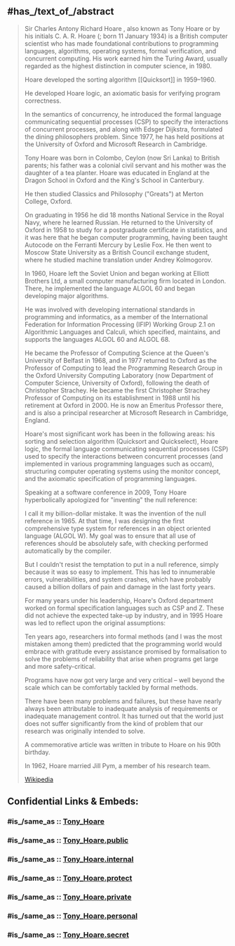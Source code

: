 
## #has_/text_of_/abstract 

> Sir Charles Antony Richard Hoare , also known as Tony Hoare or by his initials C. A. R. Hoare 
> (; born 11 January 1934) is a British computer scientist 
> who has made foundational contributions to programming languages, algorithms, 
> operating systems, formal verification, and concurrent computing. 
> His work earned him the Turing Award, 
> usually regarded as the highest distinction in computer science, in 1980.
>
> Hoare developed the sorting algorithm [[Quicksort]] in 1959–1960. 
> 
> He developed Hoare logic, an axiomatic basis for verifying program correctness. 
> 
> In the semantics of concurrency, he introduced the formal language 
> communicating sequential processes (CSP) to specify the interactions of concurrent processes, 
> and along with Edsger Dijkstra, formulated the dining philosophers problem. 
> Since 1977, he has held positions at the University of Oxford 
> and Microsoft Research in Cambridge.
>
> Tony Hoare was born in Colombo, Ceylon (now Sri Lanka) to British parents; 
> his father was a colonial civil servant and his mother was the daughter of a tea planter. 
> Hoare was educated in England at the Dragon School in Oxford 
> and the King's School in Canterbury. 
> 
> He then studied Classics and Philosophy ("Greats") at Merton College, Oxford. 
> 
> On graduating in 1956 he did 18 months National Service in the Royal Navy, 
> where he learned Russian. 
> He returned to the University of Oxford in 1958 
> to study for a postgraduate certificate in statistics, 
> and it was here that he began computer programming, 
> having been taught Autocode on the Ferranti Mercury by Leslie Fox. 
> He then went to Moscow State University as a British Council exchange student, 
> where he studied machine translation under Andrey Kolmogorov.
>
> In 1960, Hoare left the Soviet Union and began working at Elliott Brothers Ltd, 
> a small computer manufacturing firm located in London. 
> There, he implemented the language ALGOL 60 and began developing major algorithms.
>
> He was involved with developing international standards in programming and informatics, 
> as a member of the International Federation for Information Processing (IFIP) 
> Working Group 2.1 on Algorithmic Languages and Calculi, 
> which specified, maintains, and supports the languages ALGOL 60 and ALGOL 68.
>
> He became the Professor of Computing Science at the Queen's University of Belfast in 1968, 
> and in 1977 returned to Oxford as the Professor of Computing 
> to lead the Programming Research Group in the Oxford University Computing Laboratory 
> (now Department of Computer Science, University of Oxford), 
> following the death of Christopher Strachey. 
> He became the first Christopher Strachey Professor of Computing on its establishment in 1988 
> until his retirement at Oxford in 2000. 
> He is now an Emeritus Professor there, 
> and is also a principal researcher at Microsoft Research in Cambridge, England.
>
> Hoare's most significant work has been in the following areas: 
> his sorting and selection algorithm (Quicksort and Quickselect), 
> Hoare logic, 
> the formal language communicating sequential processes (CSP) 
> used to specify the interactions between concurrent processes 
> (and implemented in various programming languages such as occam), 
> structuring computer operating systems using the monitor concept, 
> and the axiomatic specification of programming languages.
>
> Speaking at a software conference in 2009, 
> Tony Hoare hyperbolically apologized for "inventing" the null reference:
>
> I call it my billion-dollar mistake. It was the invention of the null reference in 1965. 
> At that time, I was designing the first comprehensive type system 
> for references in an object oriented language (ALGOL W). 
> My goal was to ensure that all use of references should be absolutely safe, 
> with checking performed automatically by the compiler. 
> 
> But I couldn't resist the temptation to put in a null reference, 
> simply because it was so easy to implement. 
> This has led to innumerable errors, vulnerabilities, and system crashes, 
> which have probably caused a billion dollars of pain and damage in the last forty years.
>
> For many years under his leadership, 
> Hoare's Oxford department worked on formal specification languages such as CSP and Z. 
> These did not achieve the expected take-up by industry, 
> and in 1995 Hoare was led to reflect upon the original assumptions:
>
> Ten years ago, researchers into formal methods (and I was the most mistaken among them) 
> predicted that the programming world would embrace with gratitude 
> every assistance promised by formalisation to solve the problems of reliability 
> that arise when programs get large and more safety-critical. 
> 
> Programs have now got very large and very critical – 
> well beyond the scale which can be comfortably tackled by formal methods. 
> 
> There have been many problems and failures, 
> but these have nearly always been attributable to inadequate analysis of requirements 
> or inadequate management control. 
> It has turned out that the world just does not suffer significantly from the kind of problem 
> that our research was originally intended to solve.
>
> A commemorative article was written in tribute to Hoare on his 90th birthday.
>
> In 1962, Hoare married Jill Pym, a member of his research team.
> 
> [Wikipedia](https://en.wikipedia.org/wiki/Tony%20Hoare)


## Confidential Links & Embeds: 

### #is_/same_as :: [Tony_Hoare](Tony_Hoare.md) 

### #is_/same_as :: [Tony_Hoare.public](/_public/bio/People/Mathematician/Tony_Hoare.public.md) 

### #is_/same_as :: [Tony_Hoare.internal](/_internal/bio/People/Mathematician/Tony_Hoare.internal.md) 

### #is_/same_as :: [Tony_Hoare.protect](/_protect/bio/People/Mathematician/Tony_Hoare.protect.md) 

### #is_/same_as :: [Tony_Hoare.private](/_private/bio/People/Mathematician/Tony_Hoare.private.md) 

### #is_/same_as :: [Tony_Hoare.personal](/_personal/bio/People/Mathematician/Tony_Hoare.personal.md) 

### #is_/same_as :: [Tony_Hoare.secret](/_secret/bio/People/Mathematician/Tony_Hoare.secret.md)

